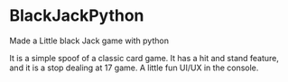 # BlackJackPython
Made a Little black Jack game with python

It is a simple spoof of a classic card game. It has a hit and stand feature, and it is a stop dealing at 17 game. A little fun UI/UX in the console.
